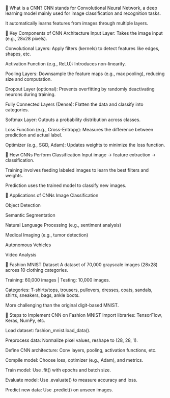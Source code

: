 🔹 What is a CNN?
CNN stands for Convolutional Neural Network, a deep learning model mainly used for image classification and recognition tasks.

It automatically learns features from images through multiple layers.

🔹 Key Components of CNN Architecture
Input Layer: Takes the image input (e.g., 28x28 pixels).

Convolutional Layers: Apply filters (kernels) to detect features like edges, shapes, etc.

Activation Function (e.g., ReLU): Introduces non-linearity.

Pooling Layers: Downsample the feature maps (e.g., max pooling), reducing size and computation.

Dropout Layer (optional): Prevents overfitting by randomly deactivating neurons during training.

Fully Connected Layers (Dense): Flatten the data and classify into categories.

Softmax Layer: Outputs a probability distribution across classes.

Loss Function (e.g., Cross-Entropy): Measures the difference between prediction and actual label.

Optimizer (e.g., SGD, Adam): Updates weights to minimize the loss function.

🔹 How CNNs Perform Classification
Input image → feature extraction → classification.

Training involves feeding labeled images to learn the best filters and weights.

Prediction uses the trained model to classify new images.

🔹 Applications of CNNs
Image Classification

Object Detection

Semantic Segmentation

Natural Language Processing (e.g., sentiment analysis)

Medical Imaging (e.g., tumor detection)

Autonomous Vehicles

Video Analysis

🔹 Fashion MNIST Dataset
A dataset of 70,000 grayscale images (28x28) across 10 clothing categories.

Training: 60,000 images | Testing: 10,000 images.

Categories: T-shirts/tops, trousers, pullovers, dresses, coats, sandals, shirts, sneakers, bags, ankle boots.

More challenging than the original digit-based MNIST.

🔹 Steps to Implement CNN on Fashion MNIST
Import libraries: TensorFlow, Keras, NumPy, etc.

Load dataset: fashion_mnist.load_data().

Preprocess data: Normalize pixel values, reshape to (28, 28, 1).

Define CNN architecture: Conv layers, pooling, activation functions, etc.

Compile model: Choose loss, optimizer (e.g., Adam), and metrics.

Train model: Use .fit() with epochs and batch size.

Evaluate model: Use .evaluate() to measure accuracy and loss.

Predict new data: Use .predict() on unseen images.

